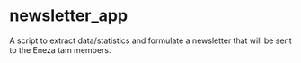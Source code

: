 newsletter_app
==============

A script to extract data/statistics and formulate a newsletter that will be sent to the Eneza tam members.
